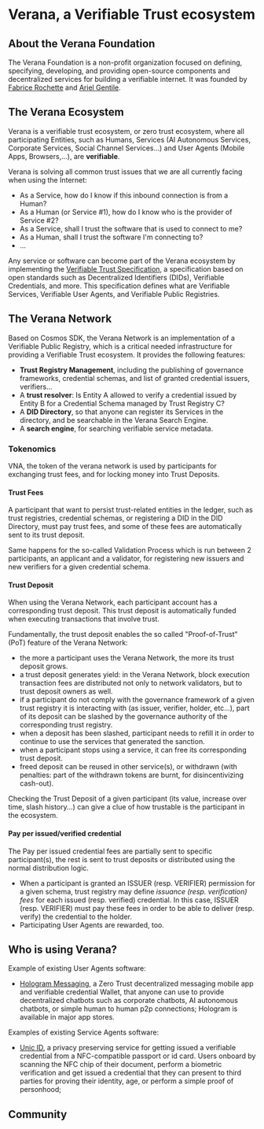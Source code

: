 # Verana, a Verifiable Trust ecosystem

## About the Verana Foundation

The Verana Foundation is a non-profit organization focused on defining, specifying, developing, and providing open-source components and decentralized services for building a verifiable internet. It was founded by [Fabrice Rochette](https://www.linkedin.com/in/fabricerochette/) and [Ariel Gentile](https://www.linkedin.com/in/aogentile/).

## The Verana Ecosystem

Verana is a verifiable trust ecosystem, or zero trust ecosystem, where all participating Entities, such as Humans, Services (AI Autonomous Services, Corporate Services, Social Channel Services...) and User Agents (Mobile Apps, Browsers,...), are **verifiable**.

Verana is solving all common trust issues that we are all currently facing when using the Internet:

- As a Service, how do I know if this inbound connection is from a Human?
- As a Human (or Service #1), how do I know who is the provider of Service #2?
- As a Service, shall I trust the software that is used to connect to me?
- As a Human, shall I trust the software I'm connecting to?
- ...

Any service or software can become part of the Verana ecosystem by implementing the [Verifiable Trust Specification](https://verana-labs.github.io/verifiable-trust-spec/), a specification based on open standards such as Decentralized Identifiers (DIDs), Verifiable Credentials, and more. This specification defines what are Verifiable Services, Verifiable User Agents, and Verifiable Public Registries.

## The Verana Network

Based on Cosmos SDK, the Verana Network is an implementation of a Verifiable Public Registry, which is a critical needed infrastructure for providing a Verifiable Trust ecosystem. It provides the following features:

* **Trust Registry Management**, including the publishing of governance frameworks, credential schemas, and list of granted credential issuers, verifiers...
* A **trust resolver**: Is Entity A allowed to verify a credential issued by Entity B for a Credential Schema managed by Trust Registry C?
* A **DID Directory**, so that anyone can register its Services in the directory, and be searchable in the Verana Search Engine.
* A **search engine**, for searching verifiable service metadata.

### Tokenomics

VNA, the token of the verana network is used by participants for exchanging trust fees, and for locking money into Trust Deposits.

#### Trust Fees

A participant that want to persist trust-related entities in the ledger, such as trust registries, credential schemas, or registering a DID in the DID Directory, must pay trust fees, and some of these fees are automatically sent to its trust deposit.

Same happens for the so-called Validation Process which is run between 2 participants, an applicant and a validator, for registering new issuers and new verifiers for a given credential schema.

#### Trust Deposit

When using the Verana Network, each participant account has a corresponding trust deposit. This trust deposit is automatically funded when executing transactions that involve trust.

Fundamentally, the trust deposit enables the so called "Proof-of-Trust" (PoT) feature of the Verana Network:

- the more a participant uses the Verana Network, the more its trust deposit grows.
- a trust deposit generates yield: in the Verana Network, block execution transaction fees are distributed not only to network validators, but to trust deposit owners as well.
- if a participant do not comply with the governance framework of a given trust registry it is interacting with (as issuer, verifier, holder, etc...), part of its deposit can be slashed by the governance authority of the corresponding trust registry.
- when a deposit has been slashed, participant needs to refill it in order to continue to use the services that generated the sanction.
- when a participant stops using a service, it can free its corresponding trust deposit.
- freed deposit can be reused in other service(s), or withdrawn (with penalties: part of the withdrawn tokens are burnt, for disincentivizing cash-out).

Checking the Trust Deposit of a given participant (its value, increase over time, slash history...) can give a clue of how trustable is the participant in the ecosystem.

#### Pay per issued/verified credential

The Pay per issued credential fees are partially sent to specific participant(s), the rest is sent to trust deposits or distributed using the normal distribution logic.

- When a participant is granted an ISSUER (resp. VERIFIER) permission for a given schema, trust registry may define *issuance (resp. verification) fees* for each issued (resp. verified) credential. In this case, ISSUER (resp. VERIFIER) must pay these fees in order to be able to deliver (resp. verify) the credential to the holder.
- Participating User Agents are rewarded, too.

## Who is using Verana?

Example of existing User Agents software:

- [Hologram Messaging](https://hologram.zone), a Zero Trust decentralized messaging mobile app and verifiable credential Wallet, that anyone can use to provide decentralized chatbots such as corporate chatbots, AI autonomous chatbots, or simple human to human p2p connections; Hologram is available in major app stores.

Examples of existing Service Agents software:

- [Unic ID](https://unic.id), a privacy preserving service for getting issued a verifiable credential from a NFC-compatible passport or id card. Users onboard by scanning the NFC chip of their document, perform a biometric verification and get issued a credential that they can present to third parties for proving their identity, age, or perform a simple proof of personhood;

## Community

